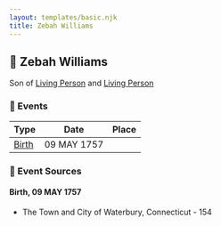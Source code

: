 ```yaml
---
layout: templates/basic.njk
title: Zebah Williams
---
```

## 🔵 Zebah Williams

Son of [Living Person](/people/5/55971024) and [Living Person](/people/6/62871690)

### 📆 Events

Type | Date | Place
------ | ------ | ------
[Birth](#event-f52ff5cc-b20e-44d2-a16b-ab85d7b7d062) | 09 MAY 1757 |

### 📰 Event Sources

#### <a id="event-f52ff5cc-b20e-44d2-a16b-ab85d7b7d062"></a> Birth, 09 MAY 1757
* The Town and City of Waterbury, Connecticut  - 154